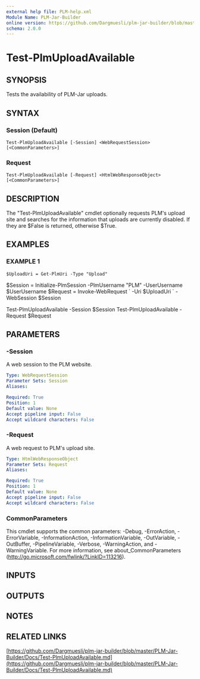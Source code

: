 ```yaml
---
external help file: PLM-help.xml
Module Name: PLM-Jar-Builder
online version: https://github.com/Dargmuesli/plm-jar-builder/blob/master/PLM-Jar-Builder/Docs/Test-PlmUploadAvailable.md
schema: 2.0.0
---
```


# Test-PlmUploadAvailable

## SYNOPSIS
Tests the availability of PLM-Jar uploads.

## SYNTAX

### Session (Default)
```
Test-PlmUploadAvailable [-Session] <WebRequestSession> [<CommonParameters>]
```

### Request
```
Test-PlmUploadAvailable [-Request] <HtmlWebResponseObject> [<CommonParameters>]
```

## DESCRIPTION
The "Test-PlmUploadAvailable" cmdlet optionally requests PLM's upload site and searches for the information that uploads are currently disabled.
If they are $False is returned, otherwise $True.

## EXAMPLES

### EXAMPLE 1
```
$UploadUri = Get-PlmUri -Type "Upload"
```

$Session = Initialize-PlmSession -PlmUsername "PLM" -UserUsername $UserUsername
$Request = Invoke-WebRequest \`
    -Uri $UploadUri \`
    -WebSession $Session

Test-PlmUploadAvailable -Session $Session
Test-PlmUploadAvailable -Request $Request

## PARAMETERS

### -Session
A web session to the PLM website.

```yaml
Type: WebRequestSession
Parameter Sets: Session
Aliases:

Required: True
Position: 1
Default value: None
Accept pipeline input: False
Accept wildcard characters: False
```

### -Request
A web request to PLM's upload site.

```yaml
Type: HtmlWebResponseObject
Parameter Sets: Request
Aliases:

Required: True
Position: 1
Default value: None
Accept pipeline input: False
Accept wildcard characters: False
```

### CommonParameters
This cmdlet supports the common parameters: -Debug, -ErrorAction, -ErrorVariable, -InformationAction, -InformationVariable, -OutVariable, -OutBuffer, -PipelineVariable, -Verbose, -WarningAction, and -WarningVariable.
For more information, see about_CommonParameters (http://go.microsoft.com/fwlink/?LinkID=113216).

## INPUTS

## OUTPUTS

## NOTES

## RELATED LINKS

[https://github.com/Dargmuesli/plm-jar-builder/blob/master/PLM-Jar-Builder/Docs/Test-PlmUploadAvailable.md](https://github.com/Dargmuesli/plm-jar-builder/blob/master/PLM-Jar-Builder/Docs/Test-PlmUploadAvailable.md)

